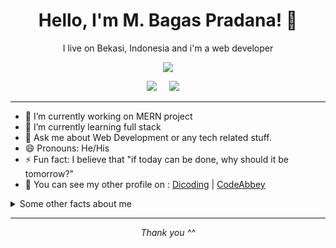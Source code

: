 <h1 align='center'> Hello, I'm M. Bagas Pradana! 👋 </h1>

<p align='center'>
  I live on Bekasi, Indonesia and i'm a web developer 
</p>

<p align='center'>
  <a href="#"><img src="https://visitor-badge.glitch.me/badge?page_id=bagas050201.bagas050201??style=for-the-badge&logo=appveyor"></a>
</p>


<p align='center'>
  <a href="https://www.linkedin.com/in/muhammad-bagas-pradana-a12a241a9"><img src="https://img.shields.io/badge/linkedin-%230077B5.svg?&style=for-the-badge&logo=linkedin&logoColor=white" /></a>&nbsp;&nbsp;&nbsp;&nbsp;
  <a href="mailto:bagaspradana0201@gmail.com?subject=hi Bagas"><img src="https://img.shields.io/badge/gmail-%23D14836.svg?&style=for-the-badge&logo=gmail&logoColor=white" /></a>&nbsp;&nbsp;&nbsp;&nbsp;

</p>

---

- 🔭 I’m currently working on MERN project
- 🌱 I’m currently learning full stack
- 💬 Ask me about Web Development or any tech related stuff.
- 😄 Pronouns: He/His
- ⚡ Fun fact: I believe that "if today can be done, why should it be tomorrow?"
- :mag_right: You can see my other profile on : [Dicoding](https://www.dicoding.com/users/muhammadbagaspradana) | [CodeAbbey](https://www.codeabbey.com/index/user_profile/bagaspradana1011)

<details>
  <summary>Some other facts about me</summary>
  <br>
  <a href="https://github.com/bagas050201">
    <img align="left" src="https://github-readme-stats.vercel.app/api?username=bagas050201&count_private=true&show_icons=true" />
  </a>

  <a href="https://github.com/bagas050201">
    <img align="left" src="https://github-readme-stats.vercel.app/api/top-langs/?username=bagas050201" />
  </a>
<br><br><br><br><br><br><br><br><br><br><br><br>
</details>

<hr>
<p align="center">
  <i>Thank you ^^</i>
</p>

